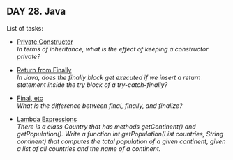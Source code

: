 ## DAY 28. Java

List of tasks:

- [Private Constructor](https://github.com/yankouskia/cracking-interview/tree/master/DAY%2028/PrivateConstructor.java)  
  *In terms of inheritance, what is the effect of keeping a constructor private?*  

- [Return from Finally](https://github.com/yankouskia/cracking-interview/tree/master/DAY%2028/ReturnFinally.java)  
  *In Java, does the finally block get executed if we insert a return statement inside the try block of a try-catch-finally?*  

- [Final, etc](https://github.com/yankouskia/cracking-interview/tree/master/DAY%2028/FinalEtc.java)  
  *What is the difference between final, finally, and finalize?*  

- [Lambda Expressions](https://github.com/yankouskia/cracking-interview/tree/master/DAY%2028/LambdaExpressions.java)  
  *There is a class Country that has methods getContinent() and getPopulation(). Write a function int getPopulation(List<Country> countries, String continent) that computes the total population of a given continent, given a list of all countries and the name of a continent.*  
